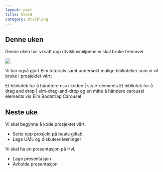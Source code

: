```yaml
---
layout: post
title: Uke14
category: Utvikling
---
```

## Denne uken
Denne uken har vi satt opp utviklinsmiljøene vi skal bruke fremover.

![]({{site.baseurl}}/assets/img/conductor.gif)

Vi har også gjort Elm tutorials samt undersøkt mulige biblioteker som vi vil
bruke i prosjektet vårt:

Et bibliotek for å håndtere css i koden | style-elements
Et bibliotek for å drag and drop | elm-drag-and-drop
og en måte å håndere carousel elements via Elm Bootstrap Carousel

## Neste uke
Vi skal begynne å kode prosjektet vårt.
- Sette opp prosjekt på beats gitlab
- Lage UML og diskutere løsninger

Vi skal ha en presentasjon på HvL
- Lage presentasjon
- Avholde presentasjon
